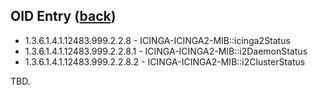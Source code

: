 ## OID Entry ([back](00-A-documentation.md)) ##

* 1.3.6.1.4.1.12483.999.2.2.8 - ICINGA-ICINGA2-MIB::icinga2Status
* 1.3.6.1.4.1.12483.999.2.2.8.1 - ICINGA-ICINGA2-MIB::i2DaemonStatus
* 1.3.6.1.4.1.12483.999.2.2.8.2 - ICINGA-ICINGA2-MIB::i2ClusterStatus

TBD.